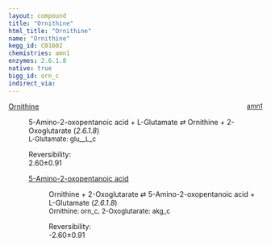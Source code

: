 ```yaml
---
layout: compound
title: "Ornithine"
html_title: "Ornithine"
name: "Ornithine"
kegg_id: C01602
chemistries: amn1
enzymes: 2.6.1.8
native: true
bigg_id: orn_c
indirect_via:
---
```

<dl><dt class="rs-product"><a class="link-dark" data-bs-html="true" data-bs-title="KEGG: C01602" data-bs-toggle="tooltip" href="{{ site.url }}{{ site.baseurl }}/compounds/C01602">Ornithine</a><span style="float: right; max-width: 40%"><a class="link-dark opacity-50" href="{{ site.url }}{{ site.baseurl }}/chemistries/amn1" style="font-size: small; word-wrap: anywhere;">amn1</a></span></dt><dd><p>5-Amino-2-oxopentanoic acid + L-Glutamate ⇄ Ornithine + 2-Oxoglutarate (<i>2.6.1.8</i>)<br/><span style="font-size: small;"><span data-bs-html="true" data-bs-title="KEGG: C00025" data-bs-toggle="tooltip">L-Glutamate</span>: glu__L_c</span><br/><div class="reversibility_info">Reversibility: <div class="progress"><div aria-valuemax="100" aria-valuemin="0" aria-valuenow="0" class="progress-bar bg-success" role="progressbar" style="width: 0%"></div></div><span>2.60±0.91</span><div class="progress"><div aria-valuemax="10" aria-valuemin="0" aria-valuenow="2.6038253163391087" class="progress-bar bg-danger" role="progressbar" style="width: 26.04%"></div><div aria-valuemax="10" aria-valuemin="0" aria-valuenow="2.6038253163391087" class="progress-bar bg-warning" role="progressbar" style="width: 9.15%"></div></div></div></p><dl><dt><a class="link-dark" data-bs-html="true" data-bs-title="KEGG: C01110" data-bs-toggle="tooltip" href="{{ site.url }}{{ site.baseurl }}/compounds/C01110">5-Amino-2-oxopentanoic acid</a><span style="float: right; max-width: 40%"><a class="link-dark opacity-50" href="{{ site.url }}{{ site.baseurl }}/chemistries/None" style="font-size: small; word-wrap: anywhere;"></a></span></dt><dd><p>Ornithine + 2-Oxoglutarate ⇄ 5-Amino-2-oxopentanoic acid + L-Glutamate (<i>2.6.1.8</i>)<br/><span style="font-size: small;"><span data-bs-html="true" data-bs-title="KEGG: C01602" data-bs-toggle="tooltip">Ornithine</span>: orn_c, <span data-bs-html="true" data-bs-title="KEGG: C00026" data-bs-toggle="tooltip">2-Oxoglutarate</span>: akg_c</span><br/><div class="reversibility_info">Reversibility: <div class="progress" style="flex-direction: row-reverse;"><div aria-valuemax="10" aria-valuemin="0" aria-valuenow="-2.6038253163391203" class="progress-bar bg-success" role="progressbar" style="width: 26.04%"></div><div aria-valuemax="10" aria-valuemin="0" aria-valuenow="-2.6038253163391203" class="progress-bar bg-warning" role="progressbar" style="width: 9.15%"></div></div><span>-2.60±0.91</span><div class="progress"><div aria-valuemax="10" aria-valuemin="0" aria-valuenow="-2.6038253163391203" class="progress-bar bg-danger" role="progressbar" style="width: 0%"></div></div></div></p><dl></dl></dd></dl></dd></dl>
